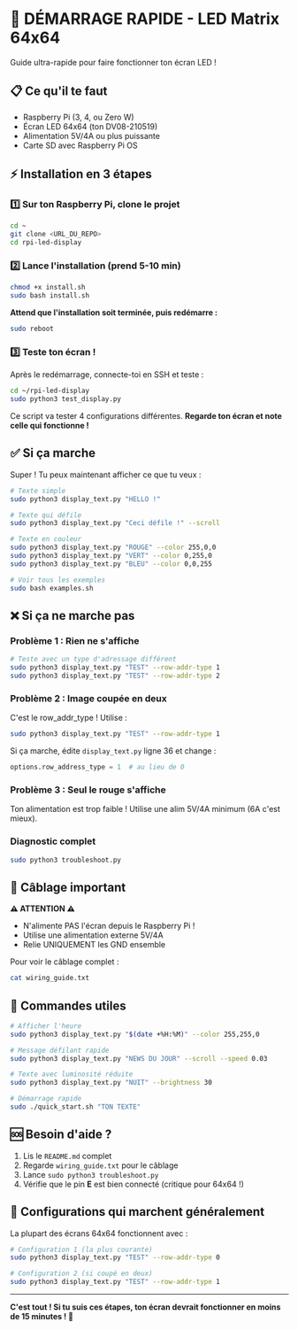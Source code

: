 # 🚀 DÉMARRAGE RAPIDE - LED Matrix 64x64

Guide ultra-rapide pour faire fonctionner ton écran LED !

## 📋 Ce qu'il te faut

- Raspberry Pi (3, 4, ou Zero W)
- Écran LED 64x64 (ton DV08-210519)
- Alimentation 5V/4A ou plus puissante
- Carte SD avec Raspberry Pi OS

## ⚡ Installation en 3 étapes

### 1️⃣ Sur ton Raspberry Pi, clone le projet

```bash
cd ~
git clone <URL_DU_REPO>
cd rpi-led-display
```

### 2️⃣ Lance l'installation (prend 5-10 min)

```bash
chmod +x install.sh
sudo bash install.sh
```

**Attend que l'installation soit terminée, puis redémarre :**

```bash
sudo reboot
```

### 3️⃣ Teste ton écran !

Après le redémarrage, connecte-toi en SSH et teste :

```bash
cd ~/rpi-led-display
sudo python3 test_display.py
```

Ce script va tester 4 configurations différentes. **Regarde ton écran et note celle qui fonctionne !**

## ✅ Si ça marche

Super ! Tu peux maintenant afficher ce que tu veux :

```bash
# Texte simple
sudo python3 display_text.py "HELLO !"

# Texte qui défile
sudo python3 display_text.py "Ceci défile !" --scroll

# Texte en couleur
sudo python3 display_text.py "ROUGE" --color 255,0,0
sudo python3 display_text.py "VERT" --color 0,255,0
sudo python3 display_text.py "BLEU" --color 0,0,255

# Voir tous les exemples
sudo bash examples.sh
```

## ❌ Si ça ne marche pas

### Problème 1 : Rien ne s'affiche

```bash
# Teste avec un type d'adressage différent
sudo python3 display_text.py "TEST" --row-addr-type 1
sudo python3 display_text.py "TEST" --row-addr-type 2
```

### Problème 2 : Image coupée en deux

C'est le row_addr_type ! Utilise :

```bash
sudo python3 display_text.py "TEST" --row-addr-type 1
```

Si ça marche, édite `display_text.py` ligne 36 et change :

```python
options.row_address_type = 1  # au lieu de 0
```

### Problème 3 : Seul le rouge s'affiche

Ton alimentation est trop faible ! Utilise une alim 5V/4A minimum (6A c'est mieux).

### Diagnostic complet

```bash
sudo python3 troubleshoot.py
```

## 🔌 Câblage important

**⚠️ ATTENTION ⚠️**
- N'alimente PAS l'écran depuis le Raspberry Pi !
- Utilise une alimentation externe 5V/4A
- Relie UNIQUEMENT les GND ensemble

Pour voir le câblage complet :

```bash
cat wiring_guide.txt
```

## 📱 Commandes utiles

```bash
# Afficher l'heure
sudo python3 display_text.py "$(date +%H:%M)" --color 255,255,0

# Message défilant rapide
sudo python3 display_text.py "NEWS DU JOUR" --scroll --speed 0.03

# Texte avec luminosité réduite
sudo python3 display_text.py "NUIT" --brightness 30

# Démarrage rapide
sudo ./quick_start.sh "TON TEXTE"
```

## 🆘 Besoin d'aide ?

1. Lis le `README.md` complet
2. Regarde `wiring_guide.txt` pour le câblage
3. Lance `sudo python3 troubleshoot.py`
4. Vérifie que le pin **E** est bien connecté (critique pour 64x64 !)

## 🎯 Configurations qui marchent généralement

La plupart des écrans 64x64 fonctionnent avec :

```bash
# Configuration 1 (la plus courante)
sudo python3 display_text.py "TEST" --row-addr-type 0

# Configuration 2 (si coupé en deux)
sudo python3 display_text.py "TEST" --row-addr-type 1
```

---

**C'est tout ! Si tu suis ces étapes, ton écran devrait fonctionner en moins de 15 minutes ! 🎉**
